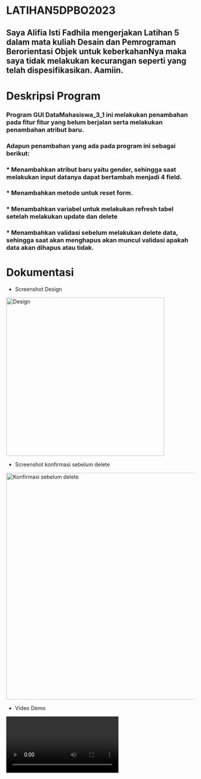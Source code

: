 # LATIHAN5DPBO2023

## Saya Alifia Isti Fadhila mengerjakan Latihan 5 dalam mata kuliah Desain dan Pemrograman Berorientasi Objek untuk keberkahanNya maka saya tidak melakukan kecurangan seperti yang telah dispesifikasikan. Aamiin.

# Deskripsi Program
### Program GUI DataMahasiswa_3_1 ini melakukan penambahan pada fitur fitur yang belum berjalan serta melakukan penambahan atribut baru.

### Adapun penambahan yang ada pada program ini sebagai berikut:
### * Menambahkan atribut baru yaitu gender, sehingga saat melakukan input datanya dapat bertambah menjadi 4 field.
### * Menambahkan metode untuk reset form.
### * Menambahkan variabel untuk melakukan refresh tabel setelah melakukan update dan delete
### * Menambahkan validasi sebelum melakukan delete data, sehingga saat akan menghapus akan muncul validasi apakah data akan dihapus atau tidak.

# Dokumentasi

* Screenshot Design
<img width="422" alt="Design" src="https://user-images.githubusercontent.com/99643681/226784727-6352c24b-9d85-4329-9b3f-4bcc4293250c.png">

* Screenshot konfirmasi sebelum delete
<img width="604" alt="Konfirmasi sebelum delete" src="https://user-images.githubusercontent.com/99643681/226784781-b4a3b82e-09ca-484f-9d3c-9e7260e66927.png">

* Video Demo
<video src="https://user-images.githubusercontent.com/99643681/226784965-979b11b7-4fbb-4d5d-b496-59cccabfc3c6.mp4">

